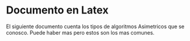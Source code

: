 # Documento en Latex 
El siguiente documento cuenta los tipos de algoritmos Asimetricos que se conosco. Puede haber mas pero estos son los mas comunes. 
